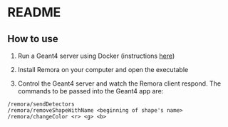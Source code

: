 # README


## How to use

1. Run a Geant4 server using Docker (instructions [here](https://hub.docker.com/r/remora3d/g4-demo))

2. Install Remora on your computer and open the executable

3. Control the Geant4 server and watch the Remora client respond. The commands to be passed into the Geant4 app are:

```
/remora/sendDetectors
/remora/removeShapeWithName <beginning of shape's name>
/remora/changeColor <r> <g> <b>
```
